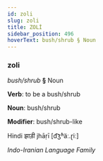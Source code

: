 ```yaml
---
id: zoli
slug: zoli
title: ZOLİ
sidebar_position: 496
hoverText: bush/shrub § Noun
---
```


### zoli

*bush/shrub* **§** Noun

**Verb**: to be a bush/shrub

**Noun**: bush/shrub

**Modifier**: bush/shrub-like

Hindi झाड़ी jhāṛī [d͡ʒʱäː.ɽiː]

*Indo-Iranian Language Family*
